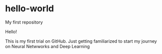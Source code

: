 # hello-world
My first repository

Hello!

This is my first trial on GitHub. Just getting familiarized to start my journey on Neural Netwworks and Deep Learning
